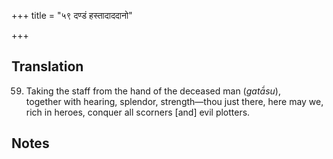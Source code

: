 +++
title = "५९ दण्डं हस्तादाददानो"

+++
## Translation
59. Taking the staff from the hand of the deceased man (*gatā́su*),  
together with hearing, splendor, strength—thou just there, here may we,  
rich in heroes, conquer all scorners \[and\] evil plotters.

## Notes

